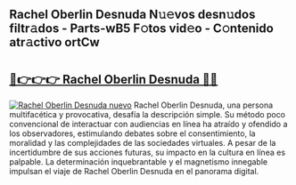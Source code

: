 ## Rachel Oberlin Desnuda N𝚞𝚎vos desn𝚞dos filtr𝚊dos - Parts-wB5 F𝚘tos vid𝚎o - C𝚘ntenido atr𝚊ctivo ortCw

# <h2><a href="http://mbb29c4.tromn.icu/?c=Rachel+Oberlin+Desnuda">🔗👉👉👉 Rachel Oberlin Desnuda 🔗🔗</a></h2>

[![Rachel Oberlin Desnuda nuevo](https://i.imgur.com/pEAQMta.gif)](http://mbb29c4.tromn.icu/?c=Rachel+Oberlin+Desnuda)
Rachel Oberlin Desnuda, una persona multifacética y provocativa, desafía la descripción simple. Su método poco convencional de interactuar con audiencias en línea ha atraído y ofendido a los observadores, estimulando debates sobre el consentimiento, la moralidad y las complejidades de las sociedades virtuales. A pesar de la incertidumbre de sus acciones futuras, su impacto en la cultura en línea es palpable. La determinación inquebrantable y el magnetismo innegable impulsan el viaje de Rachel Oberlin Desnuda en el panorama digital.
